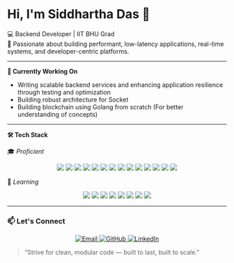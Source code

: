 # Hi, I'm Siddhartha Das 👋  
💻 Backend Developer | IIT BHU Grad  
🚀 Passionate about building performant, low-latency applications, real-time systems, and developer-centric platforms.

---

**🧠 Currently Working On**
- Writing scalable backend services and enhancing application resilience through testing and optimization
- Building robust architecture for Socket
- Building blockchain using Golang from scratch (For better understanding of concepts)
  
---

**🛠️ Tech Stack**

🎓 *Proficient*

<p align="center"> <!-- Languages -->
<img src="https://img.shields.io/badge/C-00599C?style=for-the-badge&logo=c&logoColor=white" />
<img src="https://img.shields.io/badge/C++-00599C?style=for-the-badge&logo=c%2B%2B&logoColor=white" />
<img src="https://img.shields.io/badge/JavaScript-F7DF1E?style=for-the-badge&logo=javascript&logoColor=black" />
<img src="https://img.shields.io/badge/TypeScript-007ACC?style=for-the-badge&logo=typescript&logoColor=white" />
<img src="https://img.shields.io/badge/React-20232A?style=for-the-badge&logo=react&logoColor=61DAFB" />
<img src="https://img.shields.io/badge/Redux_Toolkit-764ABC?style=for-the-badge&logo=redux&logoColor=white" />
<img src="https://img.shields.io/badge/Tailwind_CSS-38B2AC?style=for-the-badge&logo=tailwind-css&logoColor=white" />
<img src="https://img.shields.io/badge/Node.js-339933?style=for-the-badge&logo=nodedotjs&logoColor=white" />
<img src="https://img.shields.io/badge/Express.js-000000?style=for-the-badge&logo=express&logoColor=white" />
<img src="https://img.shields.io/badge/WebSockets-010101?style=for-the-badge&logo=websocket&logoColor=white" />
<img src="https://img.shields.io/badge/MongoDB-4EA94B?style=for-the-badge&logo=mongodb&logoColor=white" />
<img src="https://img.shields.io/badge/PostgreSQL-316192?style=for-the-badge&logo=postgresql&logoColor=white" />
<img src="https://img.shields.io/badge/Prisma-2D3748?style=for-the-badge&logo=prisma&logoColor=white" />
<img src="https://img.shields.io/badge/Git-F05032?style=for-the-badge&logo=git&logoColor=white" />
</p>

📝 *Learning*
<p align="center"> <!-- Languages -->
<img src="https://img.shields.io/badge/Java-007396?style=for-the-badge&logo=openjdk&logoColor=white" />
<img src="https://img.shields.io/badge/Spring_Boot-6DB33F?style=for-the-badge&logo=spring-boot&logoColor=white" />
<img src="https://img.shields.io/badge/Microservices-FF6F61?style=for-the-badge&logo=microgen&logoColor=white" />
<img src="https://img.shields.io/badge/Multithreading-4B0082?style=for-the-badge&logoColor=white" />
<img src="https://img.shields.io/badge/Jest-C21325?style=for-the-badge&logo=jest&logoColor=white" />
<img src="https://img.shields.io/badge/Testing_Library-E33332?style=for-the-badge&logo=testing-library&logoColor=white" />
<img src="https://img.shields.io/badge/Kafka-231F20?style=for-the-badge&logo=apache-kafka&logoColor=white" />
<img src="https://img.shields.io/badge/NATS-264653?style=for-the-badge&logo=nats.io&logoColor=white" />
</p>


 
---

### 📫 Let's Connect

<p align="center">
  <a href="mailto:siddhartha.das.iit.bhu@gmail.com" title="Email Me">
    <img src="https://img.shields.io/badge/Email-%23D14836.svg?&style=for-the-badge&logo=gmail&logoColor=white" alt="Email" />
  </a>
  <a href="https://github.com/PERFECT047" target="_blank" title="GitHub Profile">
    <img src="https://img.shields.io/badge/GitHub-181717?style=for-the-badge&logo=github&logoColor=white" alt="GitHub" />
  </a>
  <a href="https://www.linkedin.com/in/siddhartha-das-965a461a4/" target="_blank" title="LinkedIn Profile">
    <img src="https://img.shields.io/badge/LinkedIn-%230077B5.svg?&style=for-the-badge&logo=linkedin&logoColor=white" alt="LinkedIn" />
  </a>
</p>


> “Strive for clean, modular code — built to last, built to scale.”
